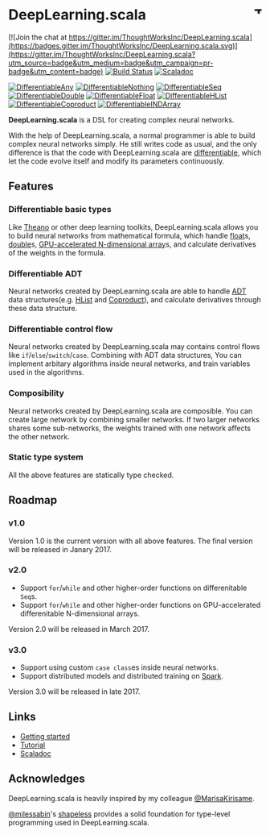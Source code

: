 # DeepLearning.scala  <a href="http://thoughtworks.com/"><img align="right" src="https://www.thoughtworks.com/imgs/tw-logo.png" title="ThoughtWorks" height="15"/></a>

[![Join the chat at https://gitter.im/ThoughtWorksInc/DeepLearning.scala](https://badges.gitter.im/ThoughtWorksInc/DeepLearning.scala.svg)](https://gitter.im/ThoughtWorksInc/DeepLearning.scala?utm_source=badge&utm_medium=badge&utm_campaign=pr-badge&utm_content=badge)
[![Build Status](https://travis-ci.org/ThoughtWorksInc/DeepLearning.scala.svg)](https://travis-ci.org/ThoughtWorksInc/DeepLearning.scala)
[![Scaladoc](https://javadoc.io/badge/com.thoughtworks.deeplearning/unidoc_2.11.svg?label=scaladoc)](https://javadoc.io/page/com.thoughtworks.deeplearning/unidoc_2.11/latest/com/thoughtworks/deeplearning/package.html)

[![DifferentiableAny](https://index.scala-lang.org/thoughtworksinc/deeplearning.scala/differentiableany/latest.svg)](https://index.scala-lang.org/thoughtworksinc/deeplearning.scala/differentiableany)
[![DifferentiableNothing](https://index.scala-lang.org/thoughtworksinc/deeplearning.scala/differentiablenothing/latest.svg)](https://index.scala-lang.org/thoughtworksinc/deeplearning.scala/differentiablenothing)
[![DifferentiableSeq](https://index.scala-lang.org/thoughtworksinc/deeplearning.scala/differentiableseq/latest.svg)](https://index.scala-lang.org/thoughtworksinc/deeplearning.scala/differentiableseq)
[![DifferentiableDouble](https://index.scala-lang.org/thoughtworksinc/deeplearning.scala/differentiabledouble/latest.svg)](https://index.scala-lang.org/thoughtworksinc/deeplearning.scala/differentiabledouble)
[![DifferentiableFloat](https://index.scala-lang.org/thoughtworksinc/deeplearning.scala/differentiablefloat/latest.svg)](https://index.scala-lang.org/thoughtworksinc/deeplearning.scala/differentiablefloat)
[![DifferentiableHList](https://index.scala-lang.org/thoughtworksinc/deeplearning.scala/differentiablehlist/latest.svg)](https://index.scala-lang.org/thoughtworksinc/deeplearning.scala/differentiablehlist)
[![DifferentiableCoproduct](https://index.scala-lang.org/thoughtworksinc/deeplearning.scala/differentiablecoproduct/latest.svg)](https://index.scala-lang.org/thoughtworksinc/deeplearning.scala/differentiablecoproduct)
[![DifferentiableINDArray](https://index.scala-lang.org/thoughtworksinc/deeplearning.scala/differentiableindarray/latest.svg)](https://index.scala-lang.org/thoughtworksinc/deeplearning.scala/differentiableindarray)

**DeepLearning.scala** is a DSL for creating complex neural networks.

With the help of DeepLearning.scala, a normal programmer is able to build complex neural networks simply. He still writes code as usual, and the only difference is that the code with DeepLearning.scala are [differentiable](https://colah.github.io/posts/2015-09-NN-Types-FP/), which let the code evolve itself and modify its parameters continuously.

## Features

### Differentiable basic types

Like [Theano](http://deeplearning.net/software/theano/) or other deep learning toolkits, DeepLearning.scala allows you to build neural networks from mathematical formula, which handle [float](https://javadoc.io/page/com.thoughtworks.deeplearning/unidoc_2.11/latest/com/thoughtworks/deeplearning/DifferentiableFloat$.html)s, [double](https://javadoc.io/page/com.thoughtworks.deeplearning/unidoc_2.11/latest/com/thoughtworks/deeplearning/DifferentiableDouble$.html)s, [GPU-accelerated N-dimensional array](https://javadoc.io/page/com.thoughtworks.deeplearning/unidoc_2.11/latest/com/thoughtworks/deeplearning/DifferentiableINDArray$.html)s, and calculate derivatives of the weights in the formula.

### Differentiable ADT

Neural networks created by DeepLearning.scala are able to handle [ADT](https://en.wikipedia.org/wiki/Algebraic_data_type) data structures(e.g. [HList](https://javadoc.io/page/com.thoughtworks.deeplearning/unidoc_2.11/latest/com/thoughtworks/deeplearning/DifferentiableHList$.html) and [Coproduct](https://javadoc.io/page/com.thoughtworks.deeplearning/unidoc_2.11/latest/com/thoughtworks/deeplearning/DifferentiableCoproduct$.html)), and calculate derivatives through these data structure.

### Differentiable control flow

Neural networks created by DeepLearning.scala may contains control flows like `if`/`else`/`switch`/`case`. Combining with ADT data structures, You can implement arbitary algorithms inside neural networks, and train variables used in the algorithms.

### Composibility

Neural networks created by DeepLearning.scala are composible. You can create large network by combining smaller networks. If two larger networks shares some sub-networks, the weights trained with one network affects the other network.

### Static type system

All the above features are statically type checked.

## Roadmap

### v1.0

Version 1.0 is the current version with all above features. The final version will be released in Janary 2017.

### v2.0

* Support `for`/`while` and other higher-order functions on differenitable `Seq`s.
* Support `for`/`while` and other higher-order functions on GPU-accelerated differenitable N-dimensional arrays.

Version 2.0 will be released in March 2017.

### v3.0

* Support using custom `case class`es inside neural networks.
* Support distributed models and distributed training on [Spark](https://spark.apache.org/).

Version 3.0 will be released in late 2017.

## Links

* [Getting started](https://github.com/ThoughtWorksInc/DeepLearning.scala/wiki/Getting-Started)
* [Tutorial](https://github.com/ThoughtWorksInc/DeepLearning.scala/wiki/Home)
* [Scaladoc](https://javadoc.io/page/com.thoughtworks.deeplearning/unidoc_2.11/latest/com/thoughtworks/deeplearning/package.html)

## Acknowledges

DeepLearning.scala is heavily inspired by my colleague [@MarisaKirisame](https://github.com/MarisaKirisame).

[@milessabin](https://github.com/milessabin)'s [shapeless](https://github.com/milessabin/shapeless) provides a solid foundation for type-level programming used in DeepLearning.scala.
